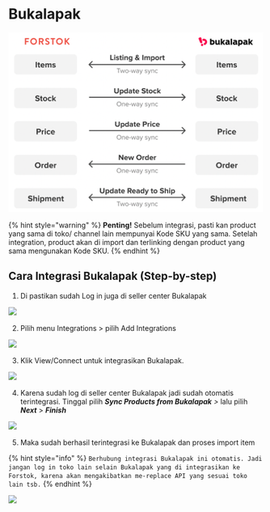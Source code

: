# Bukalapak

![](../../.gitbook/assets/screen-shot-2021-05-31-at-1.13.13-pm.png)

{% hint style="warning" %}
**Penting!**  Sebelum integrasi, pasti kan product yang sama di toko/ channel lain mempunyai Kode SKU yang sama. Setelah integration, product akan di import dan terlinking dengan product yang sama mengunakan Kode SKU.
{% endhint %}

## Cara Integrasi Bukalapak \(Step-by-step\)

1. Di pastikan sudah Log in juga di seller center Bukalapak

![](https://s3.amazonaws.com/cdn.freshdesk.com/data/helpdesk/attachments/production/48064002082/original/AOFi7TmG6FgvDhCF0mpCg7C6AIdju7Mdrg.png?1602442936)

2. Pilih menu Integrations &gt; pilih Add Integrations 

![](https://s3.amazonaws.com/cdn.freshdesk.com/data/helpdesk/attachments/production/48064002095/original/TIV02AYys5SyDmE4kf83MK2H7IFY0DVVNw.png?1602442969)

3. Klik View/Connect untuk integrasikan Bukalapak.

![](https://s3.amazonaws.com/cdn.freshdesk.com/data/helpdesk/attachments/production/48064002110/original/P1Tc-L3qzst1s8Kt_e2D6YGS2curp7Aj-Q.png?1602443038)

4. Karena sudah log di seller center Bukalapak jadi sudah otomatis terintegrasi. Tinggal pilih _**Sync Products from Bukalapak**  &gt;_ lalu pilih _**Next**_ &gt; _**Finish**_

![](https://s3.amazonaws.com/cdn.freshdesk.com/data/helpdesk/attachments/production/48064002154/original/8LBmIzARiOAgTaXK9ZFYsteSNQAU_Orodw.png?1602443163)

5. Maka sudah berhasil terintegrasi ke Bukalapak dan proses import item

{% hint style="info" %}
`Berhubung integrasi Bukalapak ini otomatis. Jadi jangan log in toko lain selain Bukalapak yang di integrasikan ke Forstok, karena akan mengakibatkan me-replace API yang sesuai toko lain tsb.`
{% endhint %}

![](https://s3.amazonaws.com/cdn.freshdesk.com/data/helpdesk/attachments/production/48064002287/original/5pcHku-Gpyxfj_u4o7ttAN_umGQs6txBrQ.png?1602443461)

